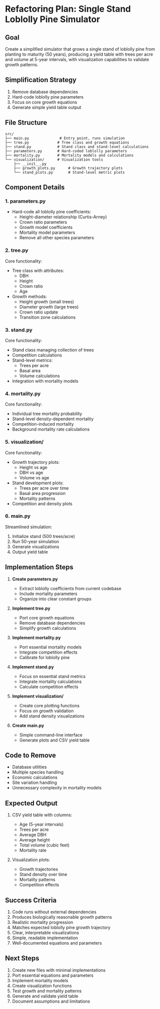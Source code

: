 # Refactoring Plan: Single Stand Loblolly Pine Simulator

## Goal
Create a simplified simulator that grows a single stand of loblolly pine from planting to maturity (50 years), producing a yield table with trees per acre and volume at 5-year intervals, with visualization capabilities to validate growth patterns.

## Simplification Strategy
1. Remove database dependencies
2. Hard-code loblolly pine parameters
3. Focus on core growth equations
4. Generate simple yield table output

## File Structure
```
src/
├── main.py              # Entry point, runs simulation
├── tree.py             # Tree class and growth equations
├── stand.py            # Stand class and stand-level calculations
├── parameters.py       # Hard-coded loblolly parameters
├── mortality.py        # Mortality models and calculations
└── visualization/      # Visualization tools
    ├── __init__.py
    ├── growth_plots.py      # Growth trajectory plots
    └── stand_plots.py       # Stand-level metric plots
```

## Component Details

### 1. parameters.py
- Hard-code all loblolly pine coefficients:
  - Height-diameter relationship (Curtis-Arney)
  - Crown ratio parameters
  - Growth model coefficients
  - Mortality model parameters
  - Remove all other species parameters

### 2. tree.py
Core functionality:
- Tree class with attributes:
  - DBH
  - Height
  - Crown ratio
  - Age
- Growth methods:
  - Height growth (small trees)
  - Diameter growth (large trees)
  - Crown ratio update
  - Transition zone calculations

### 3. stand.py
Core functionality:
- Stand class managing collection of trees
- Competition calculations
- Stand-level metrics:
  - Trees per acre
  - Basal area
  - Volume calculations
- Integration with mortality models

### 4. mortality.py
Core functionality:
- Individual tree mortality probability
- Stand-level density-dependent mortality
- Competition-induced mortality
- Background mortality rate calculations

### 5. visualization/
Core functionality:
- Growth trajectory plots:
  - Height vs age
  - DBH vs age
  - Volume vs age
- Stand development plots:
  - Trees per acre over time
  - Basal area progression
  - Mortality patterns
- Competition and density plots

### 6. main.py
Streamlined simulation:
1. Initialize stand (500 trees/acre)
2. Run 50-year simulation
3. Generate visualizations
4. Output yield table

## Implementation Steps

1. **Create parameters.py**
   - Extract loblolly coefficients from current codebase
   - Include mortality parameters
   - Organize into clear constant groups

2. **Implement tree.py**
   - Port core growth equations
   - Remove database dependencies
   - Simplify growth calculations

3. **Implement mortality.py**
   - Port essential mortality models
   - Integrate competition effects
   - Calibrate for loblolly pine

4. **Implement stand.py**
   - Focus on essential stand metrics
   - Integrate mortality calculations
   - Calculate competition effects

5. **Implement visualization/**
   - Create core plotting functions
   - Focus on growth validation
   - Add stand density visualizations

6. **Create main.py**
   - Simple command-line interface
   - Generate plots and CSV yield table

## Code to Remove
- Database utilities
- Multiple species handling
- Economic calculations
- Site variation handling
- Unnecessary complexity in mortality models

## Expected Output
1. CSV yield table with columns:
   - Age (5-year intervals)
   - Trees per acre
   - Average DBH
   - Average height
   - Total volume (cubic feet)
   - Mortality rate

2. Visualization plots:
   - Growth trajectories
   - Stand density over time
   - Mortality patterns
   - Competition effects

## Success Criteria
1. Code runs without external dependencies
2. Produces biologically reasonable growth patterns
3. Realistic mortality progression
4. Matches expected loblolly pine growth trajectory
5. Clear, interpretable visualizations
6. Simple, readable implementation
7. Well-documented equations and parameters

## Next Steps
1. Create new files with minimal implementations
2. Port essential equations and parameters
3. Implement mortality models
4. Create visualization functions
5. Test growth and mortality patterns
6. Generate and validate yield table
7. Document assumptions and limitations 